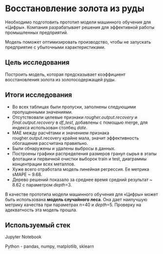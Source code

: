 # Восстановление золота из руды

Необходимо подготовить прототип модели машинного обучения для «Цифры». Компания разрабатывает решения для эффективной работы промышленных предприятий.

Модель поможет оптимизировать производство, чтобы не запускать предприятие с убыточными характеристиками.

## Цель исследования

Построить модель, которая предсказывает коэффициент восстановления золота из золотосодержащей руды.

## Итоги исследования

* Во всех таблицах были пропуски, заполнены следующими пропущенными значениями.
* Отсутствовали целевые признаки *rougher.output.recovery* и *final.output.recovery* в *df_test*, добавлены с помощью merge, для индекса использован столбец *date*.
* MAE между расчётами и значением признака rougher.output.recovery крайне мала, значит эффективность обогащения рассчитана правильно.
* Были обнаружены и удалены выбросы в данных.
* Построены графики распределения размеров гранул сырья в этапы флотации и первичной очистки выборок train и test, диаграммы концентрации всех металлов.
* Хуже всего отработала модель линейная регрессия. Ее метрика sMAPE ~ 9.68.
* Дерево решений показало за среднее время средний результат ~ 8.62 с параметром *depth*=3.

В качестве прототипа модели машинного обучения для «Цифры» может быть использована **модель случайного леса**. Она дает наилучшую метрику качества при параметрах *n*=40 и *depth*=5. Проверку на адекватность эта модель прошла.

## Используемый стек

Jupyter Notebook

Python - pandas, numpy, matplotlib, sklearn
